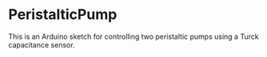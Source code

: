 PeristalticPump
===============

This is an Arduino sketch for controlling two peristaltic pumps using a Turck capacitance sensor.

